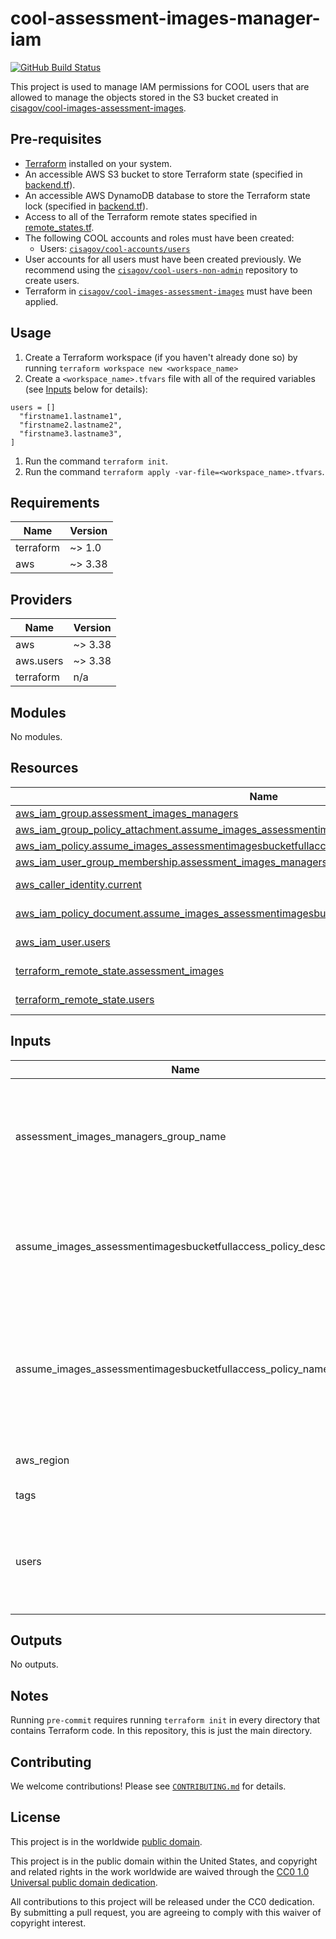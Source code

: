 # cool-assessment-images-manager-iam #

[![GitHub Build Status](https://github.com/cisagov/cool-assessment-images-manager-iam/workflows/build/badge.svg)](https://github.com/cisagov/cool-assessment-images-manager-iam/actions)

This project is used to manage IAM permissions for COOL users that are allowed
to manage the objects stored in the S3 bucket created in
[cisagov/cool-images-assessment-images](https://github.com/cisagov/cool-images-assessment-images).

## Pre-requisites ##

- [Terraform](https://www.terraform.io/) installed on your system.
- An accessible AWS S3 bucket to store Terraform state
  (specified in [backend.tf](backend.tf)).
- An accessible AWS DynamoDB database to store the Terraform state lock
  (specified in [backend.tf](backend.tf)).
- Access to all of the Terraform remote states specified in
  [remote_states.tf](remote_states.tf).
- The following COOL accounts and roles must have been created:
  - Users:
    [`cisagov/cool-accounts/users`](https://github.com/cisagov/cool-accounts/tree/develop/users)
- User accounts for all users must have been created previously. We
  recommend using the
  [`cisagov/cool-users-non-admin`](https://github.com/cisagov/cool-users-non-admin)
  repository to create users.
- Terraform in
  [`cisagov/cool-images-assessment-images`](https://github.com/cisagov/cool-images-assessment-images)
  must have been applied.

## Usage ##

1. Create a Terraform workspace (if you haven't already done so) by running
   `terraform workspace new <workspace_name>`
1. Create a `<workspace_name>.tfvars` file with all of the required
  variables (see [Inputs](#Inputs) below for details):

  ```hcl
  users = []
    "firstname1.lastname1",
    "firstname2.lastname2",
    "firstname3.lastname3",
  ]
  ```

1. Run the command `terraform init`.
1. Run the command `terraform apply
  -var-file=<workspace_name>.tfvars`.

## Requirements ##

| Name | Version |
|------|---------|
| terraform | ~> 1.0 |
| aws | ~> 3.38 |

## Providers ##

| Name | Version |
|------|---------|
| aws | ~> 3.38 |
| aws.users | ~> 3.38 |
| terraform | n/a |

## Modules ##

No modules.

## Resources ##

| Name | Type |
|------|------|
| [aws_iam_group.assessment_images_managers](https://registry.terraform.io/providers/hashicorp/aws/latest/docs/resources/iam_group) | resource |
| [aws_iam_group_policy_attachment.assume_images_assessmentimagesbucketfullaccess_role_attachment](https://registry.terraform.io/providers/hashicorp/aws/latest/docs/resources/iam_group_policy_attachment) | resource |
| [aws_iam_policy.assume_images_assessmentimagesbucketfullaccess_role](https://registry.terraform.io/providers/hashicorp/aws/latest/docs/resources/iam_policy) | resource |
| [aws_iam_user_group_membership.assessment_images_managers](https://registry.terraform.io/providers/hashicorp/aws/latest/docs/resources/iam_user_group_membership) | resource |
| [aws_caller_identity.current](https://registry.terraform.io/providers/hashicorp/aws/latest/docs/data-sources/caller_identity) | data source |
| [aws_iam_policy_document.assume_images_assessmentimagesbucketfullaccess_role_doc](https://registry.terraform.io/providers/hashicorp/aws/latest/docs/data-sources/iam_policy_document) | data source |
| [aws_iam_user.users](https://registry.terraform.io/providers/hashicorp/aws/latest/docs/data-sources/iam_user) | data source |
| [terraform_remote_state.assessment_images](https://registry.terraform.io/providers/hashicorp/terraform/latest/docs/data-sources/remote_state) | data source |
| [terraform_remote_state.users](https://registry.terraform.io/providers/hashicorp/terraform/latest/docs/data-sources/remote_state) | data source |

## Inputs ##

| Name | Description | Type | Default | Required |
|------|-------------|------|---------|:--------:|
| assessment\_images\_managers\_group\_name | The base name of the group to be created for assessment images manager users in each Images account. This value has the current workspace name appended to it before use. | `string` | `"assessment_images_managers"` | no |
| assume\_images\_assessmentimagesbucketfullaccess\_policy\_description | The description to associate with the IAM policy that allows assumption of the role that allows full access to the assessment images bucket in an Images account. | `string` | `"The IAM policy that allows assumption of the role that allows full access to the assessment images bucket in an Images account."` | no |
| assume\_images\_assessmentimagesbucketfullaccess\_policy\_name | The base name to assign the IAM policies that allow assumption of the role that allows full access to the assessment images bucket in an Images account. This value has the current workspace name appended to it before use. | `string` | `"Images-AssumeAssessmentImagesBucketFullAccess"` | no |
| aws\_region | The AWS region to deploy into (e.g. us-east-1). | `string` | `"us-east-1"` | no |
| tags | Tags to apply to all AWS resources created. | `map(string)` | `{}` | no |
| users | A list whose values are the usernames of each user that is allowed to manage assessment images. Example: ["firstname1.lastname1", "firstname2.lastname2", "firstname3.lastname3"] | `list(string)` | n/a | yes |

## Outputs ##

No outputs.

## Notes ##

Running `pre-commit` requires running `terraform init` in every directory that
contains Terraform code. In this repository, this is just the main directory.

## Contributing ##

We welcome contributions!  Please see [`CONTRIBUTING.md`](CONTRIBUTING.md) for
details.

## License ##

This project is in the worldwide [public domain](LICENSE).

This project is in the public domain within the United States, and
copyright and related rights in the work worldwide are waived through
the [CC0 1.0 Universal public domain
dedication](https://creativecommons.org/publicdomain/zero/1.0/).

All contributions to this project will be released under the CC0
dedication. By submitting a pull request, you are agreeing to comply
with this waiver of copyright interest.
